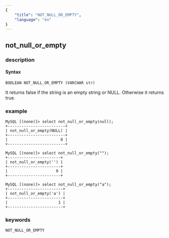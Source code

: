 ```yaml
---
{
    "title": "NOT_NULL_OR_EMPTY",
    "language": "en"
}
---
```


## not_null_or_empty
### description
#### Syntax

`BOOLEAN NOT_NULL_OR_EMPTY (VARCHAR str)`

It returns false if the string is an empty string or NULL. Otherwise it returns true.

### example

```
MySQL [(none)]> select not_null_or_empty(null);
+-------------------------+
| not_null_or_empty(NULL) |
+-------------------------+
|                       0 |
+-------------------------+

MySQL [(none)]> select not_null_or_empty("");
+-----------------------+
| not_null_or_empty('') |
+-----------------------+
|                     0 |
+-----------------------+

MySQL [(none)]> select not_null_or_empty("a");
+------------------------+
| not_null_or_empty('a') |
+------------------------+
|                      1 |
+------------------------+
```
### keywords
    NOT_NULL_OR_EMPTY
